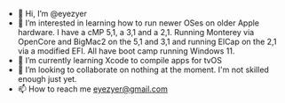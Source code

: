 - 👋 Hi, I’m @eyezyer
- 👀 I’m interested in learning how to run newer OSes on older Apple hardware. I have a cMP 5,1, a 3,1 and a 2,1. Running Monterey via OpenCore and BigMac2 on the 5,1 and 3,1 and running ElCap on the 2,1 via a modified EFI. All have boot camp running Windows 11.
- 🌱 I’m currently learning Xcode to compile apps for tvOS
- 💞️ I’m looking to collaborate on nothing at the moment. I'm not skilled enough just yet.
- 📫 How to reach me eyezyer@gmail.com

<!---
eyezyer/eyezyer is a ✨ special ✨ repository because its `README.md` (this file) appears on your GitHub profile.
You can click the Preview link to take a look at your changes.
--->
